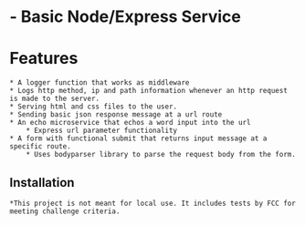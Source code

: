# - Basic Node/Express Service

# Features
    * A logger function that works as middleware 
    * Logs http method, ip and path information whenever an http request is made to the server.
    * Serving html and css files to the user.
    * Sending basic json response message at a url route
    * An echo microservice that echos a word input into the url
        * Express url parameter functionality
    * A form with functional submit that returns input message at a specific route.
        * Uses bodyparser library to parse the request body from the form.
    
## Installation
    *This project is not meant for local use. It includes tests by FCC for meeting challenge criteria.